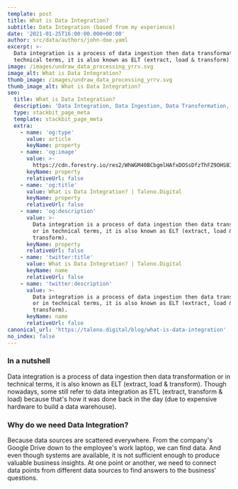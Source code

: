 ```yaml
---
template: post
title: What is Data Integration?
subtitle: Data Integration (based from my experience)
date: '2021-01-25T16:00:00.000+00:00'
author: src/data/authors/john-doe.yaml
excerpt: >-
  Data integration is a process of data ingestion then data transformation or in
  technical terms, it is also known as ELT (extract, load & transform).
image: /images/undraw_data_processing_yrrv.svg
image_alt: What is Data Integration?
thumb_image: /images/undraw_data_processing_yrrv.svg
thumb_image_alt: What is Data Integration?
seo:
  title: What is Data Integration?
  description: 'Data Integration, Data Ingestion, Data Transformation, ELT, ETL'
  type: stackbit_page_meta
  template: stackbit_page_meta
  extra:
    - name: 'og:type'
      value: article
      keyName: property
    - name: 'og:image'
      value: >-
        https://cdn.forestry.io/res2/WhWGM40BCbgmlHAfxDOSsDfzThFZ9OHS8I0OU7tlTUA/fit/512/512/sm/0/aHR0cHM6Ly9hcHAu/Zm9yZXN0cnkuaW8v/cmFpbHMvYWN0aXZl/X3N0b3JhZ2UvYmxv/YnMvZXlKZmNtRnBi/SE1pT25zaWJXVnpj/MkZuWlNJNklrSkJh/SEJDVFV4cVpWRnZQ/U0lzSW1WNGNDSTZi/blZzYkN3aWNIVnlJ/am9pWW14dllsOXBa/Q0o5ZlE9PS0tNDgx/MWMzNGIwY2U2M2Vj/ODZhOTk5ODFkZDFm/OTAzZDc5YmEzMjBh/Mi91bmRyYXdfZGF0/YV9wcm9jZXNzaW5n/X3lycnYuc3Zn
      keyName: property
      relativeUrl: false
    - name: 'og:title'
      value: What is Data Integration? | Taleno.Digital
      keyName: property
      relativeUrl: false
    - name: 'og:description'
      value: >-
        Data integration is a process of data ingestion then data transformation
        or in technical terms, it is also known as ELT (extract, load &
        transform).
      keyName: property
      relativeUrl: false
    - name: 'twitter:title'
      value: What is Data Integration? | Taleno.Digital
      keyName: name
      relativeUrl: false
    - name: 'twitter:description'
      value: >-
        Data integration is a process of data ingestion then data transformation
        or in technical terms, it is also known as ELT (extract, load &
        transform).
      keyName: name
      relativeUrl: false
canonical_url: 'https://taleno.digital/blog/what-is-data-integration'
no_index: false
---
```

### In a nutshell

Data integration is a process of data ingestion then data transformation or in technical terms, it is also known as ELT (extract, load & transform). Though nowadays, some still refer to data integration as ETL (extract, transform & load) because that's how it was done back in the day (due to expensive hardware to build a data warehouse).

### Why do we need Data Integration?

Because data sources are scattered everywhere. From the company's Google Drive down to the employee's work laptop, we can find data. And even though systems are available, it is not sufficient enough to produce valuable business insights. At one point or another, we need to connect data points from different data sources to find answers to the business' questions.